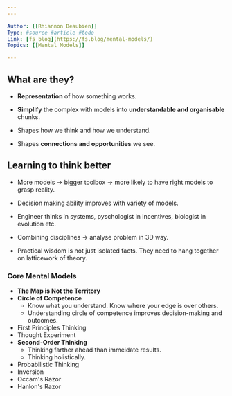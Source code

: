 ```yaml
---
---

Author: [[Rhiannon Beaubien]]  
Type: #source #article #todo  
Link: [fs blog](https://fs.blog/mental-models/)  
Topics: [[Mental Models]]  

---
```


## What are they?
- **Representation** of how something works.
- **Simplify** the complex with models into **understandable and organisable** chunks.

- Shapes how we think and how we understand.
- Shapes **connections and opportunities** we see.

## Learning to think better
- More models -> bigger toolbox -> more likely to have right models to grasp reality.
- Decision making ability improves with variety of models.

- Engineer thinks in systems, pyschologist in incentives, biologist in evolution etc.
- Combining disciplines -> analyse problem in 3D way.
- Practical wisdom is not just isolated facts. They need to hang together on latticework of theory.

### Core Mental Models
- **The Map is Not the Territory**
- **Circle of Competence**
	- Know what you understand. Know where your edge is over others.
	- Understanding circle of competence improves decision-making and outcomes.
- First Principles Thinking
- Thought Experiment
- **Second-Order Thinking**
	- Thinking farther ahead than immeidate results.
	- Thinking holistically.
- Probabilistic Thinking
- Inversion
- Occam's Razor
- Hanlon's Razor